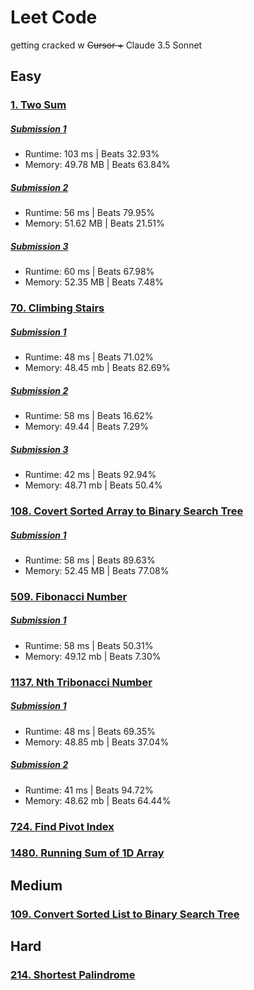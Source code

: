 # Leet Code

getting cracked w ~~Cursor +~~ Claude 3.5 Sonnet

## Easy

### [1. Two Sum](https://leetcode.com/problems/two-sum/description/)

##### [Submission 1](/easy/1-two-sum/1-two-sum-1.js)

- Runtime: 103 ms | Beats 32.93%
- Memory: 49.78 MB | Beats 63.84%

##### [Submission 2](/easy/1-two-sum/1-two-sum-2.js)

- Runtime: 56 ms | Beats 79.95%
- Memory: 51.62 MB | Beats 21.51%

##### [Submission 3](/easy/1-two-sum/1-two-sum-3.js)

- Runtime: 60 ms | Beats 67.98%
- Memory: 52.35 MB | Beats 7.48%

### [70. Climbing Stairs](https://leetcode.com/problems/climbing-stairs/description/)

##### [Submission 1](/easy/70-climbing-stairs/70-climbing-stairs-1.js)

- Runtime: 48 ms | Beats 71.02%
- Memory: 48.45 mb | Beats 82.69%

##### [Submission 2](/easy/70-climbing-stairs/70-climbing-stairs-2.js)

- Runtime: 58 ms | Beats 16.62%
- Memory: 49.44 | Beats 7.29%

##### [Submission 3](/easy/70-climbing-stairs/70-climbing-stairs-3.js)

- Runtime: 42 ms | Beats 92.94%
- Memory: 48.71 mb | Beats 50.4%

### [108. Covert Sorted Array to Binary Search Tree](https://leetcode.com/problems/convert-sorted-array-to-binary-search-tree/description/)

##### [Submission 1](/easy/108-convert-sorted-array-bst/108-convert-sorted-array-bst-1.js)

- Runtime: 58 ms | Beats 89.63%
- Memory: 52.45 MB | Beats 77.08%

### [509. Fibonacci Number](https://leetcode.com/problems/fibonacci-number/description/)

##### [Submission 1](/easy/509-fibonacci-number/509-fibonacci-number-1.js)

- Runtime: 58 ms | Beats 50.31%
- Memory: 49.12 mb | Beats 7.30%

### [1137. Nth Tribonacci Number](https://leetcode.com/problems/n-th-tribonacci-number/description/)

##### [Submission 1](/easy/1137-nth-tribonacci-number/1137-nth-tribonacci-number-1.js)

- Runtime: 48 ms | Beats 69.35%
- Memory: 48.85 mb | Beats 37.04%

##### [Submission 2](/easy/1137-nth-tribonacci-number/1137-nth-tribonacci-number-2.js)

- Runtime: 41 ms | Beats 94.72%
- Memory: 48.62 mb | Beats 64.44%

### [724. Find Pivot Index](https://leetcode.com/problems/find-pivot-index/description/)

### [1480. Running Sum of 1D Array](https://leetcode.com/problems/running-sum-of-1d-array/description/)

## Medium

### [109. Convert Sorted List to Binary Search Tree]()

## Hard

### [214. Shortest Palindrome]()